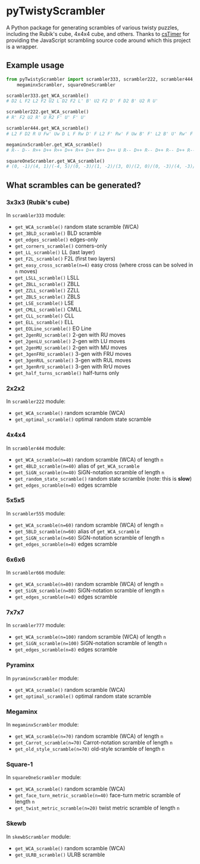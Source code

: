 # pyTwistyScrambler
A Python package for generating scrambles of various twisty puzzles, including the Rubik's cube, 4x4x4 cube, and others.
Thanks to [csTimer](https://github.com/cs0x7f/cstimer) for providing the JavaScript scrambling source code around which this project is a wrapper.

## Example usage

```python
from pyTwistyScrambler import scrambler333, scrambler222, scrambler444,\
	megaminxScrambler, squareOneScrambler

scrambler333.get_WCA_scramble()
# D2 L F2 L2 F2 U2 L D2 F2 L' B' U2 F2 D' F D2 B' U2 R U'

scrambler222.get_WCA_scramble()
# R' F2 U2 R' U R2 F' U' F' U'

scrambler444.get_WCA_scramble()
# L2 F D2 R U Fw' Uw D L F Rw D' F L2 F' Rw' F Uw B' F' L2 B' U' Rw' F B R' D U2 L2 Fw' B D' Rw' Uw' B' Fw' R2 L2 U

megaminxScrambler.get_WCA_scramble()
# R-- D-- R++ D++ R++ D++ R++ D++ R++ D++ U R-- D++ R-- D++ R-- D++ R-- D++ R-- D-- U' R-- D++ R-- D-- R-- D++ R-- D-- R-- D-- U' R++ D++ R-- D-- R++ D-- R-- D++ R-- D-- U' R-- D-- R++ D++ R++ D-- R++ D++ R++ D-- U' R-- D-- R++ D-- R++ D-- R++ D-- R++ D++ U R++ D-- R++ D-- R++ D++ R-- D-- R++ D++ U

squareOneScrambler.get_WCA_scramble()
# (0, -1)/(4, 1)/(-4, 5)/(0, -3)/(1, -2)/(3, 0)/(2, 0)/(0, -3)/(4, -3)/(0, -4)/(2, 0)/(5, -2)/(4, 0)
```

## What scrambles can be generated?
### 3x3x3 (Rubik's cube)
In `scrambler333` module:

- `get_WCA_scramble()`            random state scramble (WCA)
- `get_3BLD_scramble()`           BLD scramble
- `get_edges_scramble()`          edges-only
- `get_corners_scramble()`        corners-only
- `get_LL_scramble()`             LL (last layer)
- `get_F2L_scramble()`            F2L (first two layers)
- `get_easy_cross_scramble(n=4)`  easy cross (where cross can be solved in `n` moves)
- `get_LSLL_scramble()`           LSLL
- `get_ZBLL_scramble()`           ZBLL
- `get_ZZLL_scramble()`           ZZLL
- `get_ZBLS_scramble()`           ZBLS
- `get_LSE_scramble()`            LSE
- `get_CMLL_scramble()`           CMLL
- `get_CLL_scramble()`            CLL
- `get_ELL_scramble()`            ELL
- `get_EOLine_scramble()`         EO Line
- `get_2genRU_scramble()`         2-gen with RU moves
- `get_2genLU_scramble()`         2-gen with LU moves
- `get_2genMU_scramble()`         2-gen with MU moves
- `get_3genFRU_scramble()`        3-gen with FRU moves
- `get_3genRUL_scramble()`        3-gen with RUL moves
- `get_3genRrU_scramble()`        3-gen with RrU moves
- `get_half_turns_scramble()`     half-turns only

### 2x2x2
In `scrambler222` module:

- `get_WCA_scramble()`            random scramble (WCA)
- `get_optimal_scramble()`        optimal random state scramble

### 4x4x4
In `scrambler444` module:

- `get_WCA_scramble(n=40)`        random scramble (WCA) of length `n`
- `get_4BLD_scramble(n=40)`       alias of `get_WCA_scramble`
- `get_SiGN_scramble(n=40)`       SiGN-notation scramble of length `n`
- `get_random_state_scramble()`   random state scramble (note: this is **slow**)
- `get_edges_scramble(n=8)`       edges scramble

### 5x5x5
In `scrambler555` module:

- `get_WCA_scramble(n=60)`        random scramble (WCA) of length `n`
- `get_5BLD_scramble(n=60)`       alias of `get_WCA_scramble`
- `get_SiGN_scramble(n=60)`       SiGN-notation scramble of length `n`
- `get_edges_scramble(n=8)`       edges scramble

### 6x6x6
In `scrambler666` module:

- `get_WCA_scramble(n=80)`        random scramble (WCA) of length `n`
- `get_SiGN_scramble(n=80)`       SiGN-notation scramble of length `n`
- `get_edges_scramble(n=8)`       edges scramble

### 7x7x7
In `scrambler777` module:

- `get_WCA_scramble(n=100)`       random scramble (WCA) of length `n`
- `get_SiGN_scramble(n=100)`      SiGN-notation scramble of length `n`
- `get_edges_scramble(n=8)`       edges scramble

### Pyraminx
In `pyraminxScrambler` module:

- `get_WCA_scramble()`            random scramble (WCA)
- `get_optimal_scramble()`        optimal random state scramble

### Megaminx
In `megaminxScrambler` module:

- `get_WCA_scramble(n=70)`        random scramble (WCA) of length `n`
- `get_Carrot_scramble(n=70)`     Carrot-notation scramble of length `n`
- `get_old_style_scramble(n=70)`  old-style scramble of length `n`

### Square-1
In `squareOneScrambler` module:

- `get_WCA_scramble()`                      random scramble (WCA)
- `get_face_turn_metric_scramble(n=40)`     face-turn metric scramble of length `n`
- `get_twist_metric_scramble(n=20)`         twist metric scramble of length `n`

### Skewb
In `skewbScrambler` module:

- `get_WCA_scramble()`      random scramble (WCA)
- `get_ULRB_scramble()`     ULRB scramble
